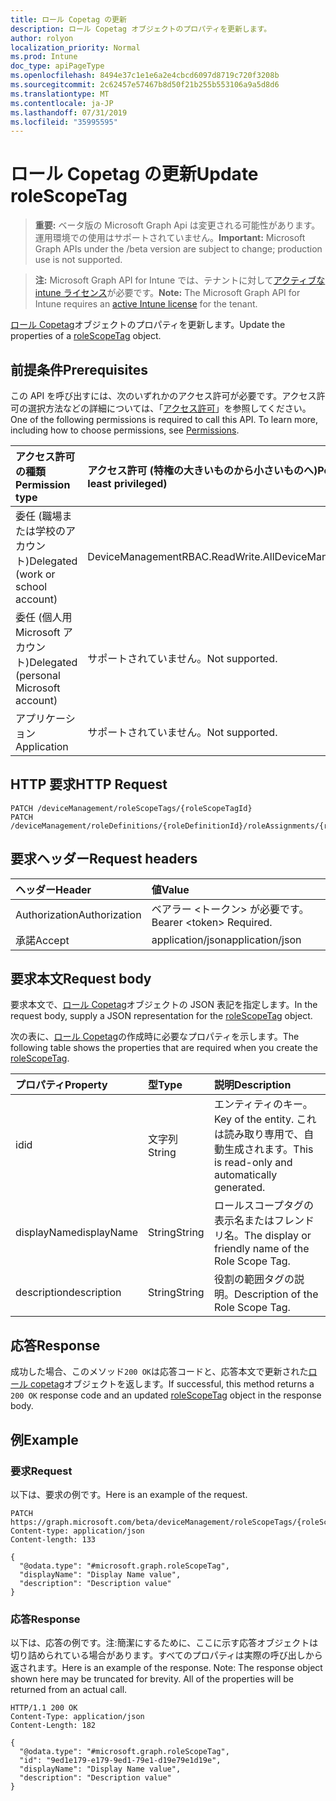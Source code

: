 ```yaml
---
title: ロール Copetag の更新
description: ロール Copetag オブジェクトのプロパティを更新します。
author: rolyon
localization_priority: Normal
ms.prod: Intune
doc_type: apiPageType
ms.openlocfilehash: 8494e37c1e1e6a2e4cbcd6097d8719c720f3208b
ms.sourcegitcommit: 2c62457e57467b8d50f21b255b553106a9a5d8d6
ms.translationtype: MT
ms.contentlocale: ja-JP
ms.lasthandoff: 07/31/2019
ms.locfileid: "35995595"
---
```

# <a name="update-rolescopetag"></a><span data-ttu-id="e84c0-103">ロール Copetag の更新</span><span class="sxs-lookup"><span data-stu-id="e84c0-103">Update roleScopeTag</span></span>

> <span data-ttu-id="e84c0-104">**重要:** ベータ版の Microsoft Graph Api は変更される可能性があります。運用環境での使用はサポートされていません。</span><span class="sxs-lookup"><span data-stu-id="e84c0-104">**Important:** Microsoft Graph APIs under the /beta version are subject to change; production use is not supported.</span></span>

> <span data-ttu-id="e84c0-105">**注:** Microsoft Graph API for Intune では、テナントに対して[アクティブな intune ライセンス](https://go.microsoft.com/fwlink/?linkid=839381)が必要です。</span><span class="sxs-lookup"><span data-stu-id="e84c0-105">**Note:** The Microsoft Graph API for Intune requires an [active Intune license](https://go.microsoft.com/fwlink/?linkid=839381) for the tenant.</span></span>

<span data-ttu-id="e84c0-106">[ロール Copetag](../resources/intune-rbac-rolescopetag.md)オブジェクトのプロパティを更新します。</span><span class="sxs-lookup"><span data-stu-id="e84c0-106">Update the properties of a [roleScopeTag](../resources/intune-rbac-rolescopetag.md) object.</span></span>

## <a name="prerequisites"></a><span data-ttu-id="e84c0-107">前提条件</span><span class="sxs-lookup"><span data-stu-id="e84c0-107">Prerequisites</span></span>
<span data-ttu-id="e84c0-p101">この API を呼び出すには、次のいずれかのアクセス許可が必要です。アクセス許可の選択方法などの詳細については、「[アクセス許可](/graph/permissions-reference)」を参照してください。</span><span class="sxs-lookup"><span data-stu-id="e84c0-p101">One of the following permissions is required to call this API. To learn more, including how to choose permissions, see [Permissions](/graph/permissions-reference).</span></span>

|<span data-ttu-id="e84c0-110">アクセス許可の種類</span><span class="sxs-lookup"><span data-stu-id="e84c0-110">Permission type</span></span>|<span data-ttu-id="e84c0-111">アクセス許可 (特権の大きいものから小さいものへ)</span><span class="sxs-lookup"><span data-stu-id="e84c0-111">Permissions (from most to least privileged)</span></span>|
|:---|:---|
|<span data-ttu-id="e84c0-112">委任 (職場または学校のアカウント)</span><span class="sxs-lookup"><span data-stu-id="e84c0-112">Delegated (work or school account)</span></span>|<span data-ttu-id="e84c0-113">DeviceManagementRBAC.ReadWrite.All</span><span class="sxs-lookup"><span data-stu-id="e84c0-113">DeviceManagementRBAC.ReadWrite.All</span></span>|
|<span data-ttu-id="e84c0-114">委任 (個人用 Microsoft アカウント)</span><span class="sxs-lookup"><span data-stu-id="e84c0-114">Delegated (personal Microsoft account)</span></span>|<span data-ttu-id="e84c0-115">サポートされていません。</span><span class="sxs-lookup"><span data-stu-id="e84c0-115">Not supported.</span></span>|
|<span data-ttu-id="e84c0-116">アプリケーション</span><span class="sxs-lookup"><span data-stu-id="e84c0-116">Application</span></span>|<span data-ttu-id="e84c0-117">サポートされていません。</span><span class="sxs-lookup"><span data-stu-id="e84c0-117">Not supported.</span></span>|

## <a name="http-request"></a><span data-ttu-id="e84c0-118">HTTP 要求</span><span class="sxs-lookup"><span data-stu-id="e84c0-118">HTTP Request</span></span>
<!-- {
  "blockType": "ignored"
}
-->
``` http
PATCH /deviceManagement/roleScopeTags/{roleScopeTagId}
PATCH /deviceManagement/roleDefinitions/{roleDefinitionId}/roleAssignments/{roleAssignmentId}/microsoft.graph.deviceAndAppManagementRoleAssignment/roleScopeTags/{roleScopeTagId}
```

## <a name="request-headers"></a><span data-ttu-id="e84c0-119">要求ヘッダー</span><span class="sxs-lookup"><span data-stu-id="e84c0-119">Request headers</span></span>
|<span data-ttu-id="e84c0-120">ヘッダー</span><span class="sxs-lookup"><span data-stu-id="e84c0-120">Header</span></span>|<span data-ttu-id="e84c0-121">値</span><span class="sxs-lookup"><span data-stu-id="e84c0-121">Value</span></span>|
|:---|:---|
|<span data-ttu-id="e84c0-122">Authorization</span><span class="sxs-lookup"><span data-stu-id="e84c0-122">Authorization</span></span>|<span data-ttu-id="e84c0-123">ベアラー &lt;トークン&gt; が必要です。</span><span class="sxs-lookup"><span data-stu-id="e84c0-123">Bearer &lt;token&gt; Required.</span></span>|
|<span data-ttu-id="e84c0-124">承諾</span><span class="sxs-lookup"><span data-stu-id="e84c0-124">Accept</span></span>|<span data-ttu-id="e84c0-125">application/json</span><span class="sxs-lookup"><span data-stu-id="e84c0-125">application/json</span></span>|

## <a name="request-body"></a><span data-ttu-id="e84c0-126">要求本文</span><span class="sxs-lookup"><span data-stu-id="e84c0-126">Request body</span></span>
<span data-ttu-id="e84c0-127">要求本文で、[ロール Copetag](../resources/intune-rbac-rolescopetag.md)オブジェクトの JSON 表記を指定します。</span><span class="sxs-lookup"><span data-stu-id="e84c0-127">In the request body, supply a JSON representation for the [roleScopeTag](../resources/intune-rbac-rolescopetag.md) object.</span></span>

<span data-ttu-id="e84c0-128">次の表に、[ロール Copetag](../resources/intune-rbac-rolescopetag.md)の作成時に必要なプロパティを示します。</span><span class="sxs-lookup"><span data-stu-id="e84c0-128">The following table shows the properties that are required when you create the [roleScopeTag](../resources/intune-rbac-rolescopetag.md).</span></span>

|<span data-ttu-id="e84c0-129">プロパティ</span><span class="sxs-lookup"><span data-stu-id="e84c0-129">Property</span></span>|<span data-ttu-id="e84c0-130">型</span><span class="sxs-lookup"><span data-stu-id="e84c0-130">Type</span></span>|<span data-ttu-id="e84c0-131">説明</span><span class="sxs-lookup"><span data-stu-id="e84c0-131">Description</span></span>|
|:---|:---|:---|
|<span data-ttu-id="e84c0-132">id</span><span class="sxs-lookup"><span data-stu-id="e84c0-132">id</span></span>|<span data-ttu-id="e84c0-133">文字列</span><span class="sxs-lookup"><span data-stu-id="e84c0-133">String</span></span>|<span data-ttu-id="e84c0-134">エンティティのキー。</span><span class="sxs-lookup"><span data-stu-id="e84c0-134">Key of the entity.</span></span> <span data-ttu-id="e84c0-135">これは読み取り専用で、自動生成されます。</span><span class="sxs-lookup"><span data-stu-id="e84c0-135">This is read-only and automatically generated.</span></span>|
|<span data-ttu-id="e84c0-136">displayName</span><span class="sxs-lookup"><span data-stu-id="e84c0-136">displayName</span></span>|<span data-ttu-id="e84c0-137">String</span><span class="sxs-lookup"><span data-stu-id="e84c0-137">String</span></span>|<span data-ttu-id="e84c0-138">ロールスコープタグの表示名またはフレンドリ名。</span><span class="sxs-lookup"><span data-stu-id="e84c0-138">The display or friendly name of the Role Scope Tag.</span></span>|
|<span data-ttu-id="e84c0-139">description</span><span class="sxs-lookup"><span data-stu-id="e84c0-139">description</span></span>|<span data-ttu-id="e84c0-140">String</span><span class="sxs-lookup"><span data-stu-id="e84c0-140">String</span></span>|<span data-ttu-id="e84c0-141">役割の範囲タグの説明。</span><span class="sxs-lookup"><span data-stu-id="e84c0-141">Description of the Role Scope Tag.</span></span>|



## <a name="response"></a><span data-ttu-id="e84c0-142">応答</span><span class="sxs-lookup"><span data-stu-id="e84c0-142">Response</span></span>
<span data-ttu-id="e84c0-143">成功した場合、このメソッド`200 OK`は応答コードと、応答本文で更新された[ロール copetag](../resources/intune-rbac-rolescopetag.md)オブジェクトを返します。</span><span class="sxs-lookup"><span data-stu-id="e84c0-143">If successful, this method returns a `200 OK` response code and an updated [roleScopeTag](../resources/intune-rbac-rolescopetag.md) object in the response body.</span></span>

## <a name="example"></a><span data-ttu-id="e84c0-144">例</span><span class="sxs-lookup"><span data-stu-id="e84c0-144">Example</span></span>

### <a name="request"></a><span data-ttu-id="e84c0-145">要求</span><span class="sxs-lookup"><span data-stu-id="e84c0-145">Request</span></span>
<span data-ttu-id="e84c0-146">以下は、要求の例です。</span><span class="sxs-lookup"><span data-stu-id="e84c0-146">Here is an example of the request.</span></span>
``` http
PATCH https://graph.microsoft.com/beta/deviceManagement/roleScopeTags/{roleScopeTagId}
Content-type: application/json
Content-length: 133

{
  "@odata.type": "#microsoft.graph.roleScopeTag",
  "displayName": "Display Name value",
  "description": "Description value"
}
```

### <a name="response"></a><span data-ttu-id="e84c0-147">応答</span><span class="sxs-lookup"><span data-stu-id="e84c0-147">Response</span></span>
<span data-ttu-id="e84c0-p103">以下は、応答の例です。注:簡潔にするために、ここに示す応答オブジェクトは切り詰められている場合があります。すべてのプロパティは実際の呼び出しから返されます。</span><span class="sxs-lookup"><span data-stu-id="e84c0-p103">Here is an example of the response. Note: The response object shown here may be truncated for brevity. All of the properties will be returned from an actual call.</span></span>
``` http
HTTP/1.1 200 OK
Content-Type: application/json
Content-Length: 182

{
  "@odata.type": "#microsoft.graph.roleScopeTag",
  "id": "9ed1e179-e179-9ed1-79e1-d19e79e1d19e",
  "displayName": "Display Name value",
  "description": "Description value"
}
```






